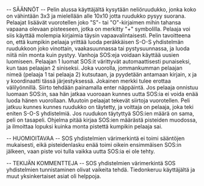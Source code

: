 -- SÄÄNNÖT --
Pelin alussa käyttäjältä kysytään neliöruudukko, jonka koko on vähintään 3x3 ja mielellään alle 10x10 jotta ruudukko pysyy suorana.
Pelaajat lisäävät vuorotellen joko "S"- tai "O"-kirjaimen mihin tahansa vapaana olevaan pisteeseen, jotka on merkitty "+" symbolilla. Pelaaja voi siis käyttää molempia kirjaimia täysin vapaavalintaisesti. 
Pelin tavoitteena on, että kumpikin pelaaja yrittää luoda peräkkäisen S-O-S yhdistelmän ruudukkoon joko vinottain, vaakasuunnassa tai pystysuunnassa, ja luoda niitä niin monta kuin pystyy. Vanhoja SOS:eja voidaan käyttää uusien luomiseen.
Pelaajan 1 luomat SOS:it värittyvät automaattisesti punaiseksi, kun taas pelaajan 2 siniseksi. 
Joka vuorolla, jommankumman pelaajan nimeä (pelaaja 1 tai pelaaja 2) kutsutaan, ja pyydetään antamaan kirjain, x ja y koordinaatti tässä järjestyksessä. Jokainen merkki tulee erottaa välilyönnillä. Siirto tehdään painamalla enter näppäintä.
Jos pelaaja onnistuu luomaan SOS:in, saa hän jatkaa vuoroaan kunnes uutta SOS:ia ei voida enää luoda hänen vuorollaan. Muutoin pelaajat tekevät siirtoja vuorotellen.
Peli jatkuu kunnes kunnes ruudukko on täytetty, ja voittaja on pelaaja, joka teki eniten S-O-S yhdistelmiä. Jos ruudukon täytyttyä SOS:ien määrä on sama, peli on tasapeli. 
Ohjelma pitää kirjaa SOS:ien määrästä pisteiden muodossa, ja ilmoittaa lopuksi kuinka monta pistettä kumpikin pelaaja sai.

-- HUOMIOITAVAA --
SOS yhdistelmien värimerkintä ei toimi sääntöjen mukaisesti, eikä pisteidenlasku enää toimi oikein ensimmäisen SOS:in jälkeen, vaan piste voi tulla vaikka uutta SOS:ia ei ole tehty.

-- TEKIJÄN KOMMENTTEJA --
SOS yhdistelmien värimerkintä  SOS yhdistelmien tunnistaminen olivat vaikeita tehdä. Tiedonkeruu käyttäjältä ja muut yksinkertaiset asiat oli helppoja.
